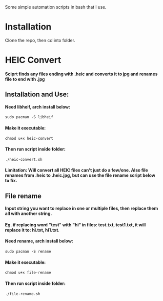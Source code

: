 Some simple automation scripts in bash that I use.

# Installation
Clone the repo, then cd into folder.

# HEIC Convert
#### Sciprt finds any files ending with .heic and converts it to jpg and renames file to end with .jpg
## Installation and Use:
#### Need libheif, arch install below:
```
sudo pacman -S libheif
```
#### Make it executable:
```
chmod u+x heic-convert
```
#### Then run script inside folder:
```
./heic-convert.sh
```
#### Limitation: Will convert all HEIC files can't just do a few/one. Also file renames from .heic to .heic.jpg, but can use the file rename script below to fix.

## File rename
#### Input string you want to replace in one or multiple files, then replace them all with another string. 
#### Eg. if replacing word "test" with "hi" in files: test.txt, test1.txt, it will replace it to: hi.txt, hi1.txt. 
####  Need rename, arch install below:
```
sudo pacman -S rename
```
#### Make it executable:
```
chmod u+x file-rename
```
#### Then run script inside folder:
```
./file-rename.sh
```
